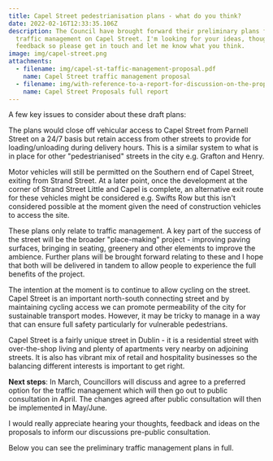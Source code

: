 ```yaml
---
title: Capel Street pedestrianisation plans - what do you think?
date: 2022-02-16T12:33:35.106Z
description: The Council have brought forward their preliminary plans for
  traffic management on Capel Street. I'm looking for your ideas, thoughts and
  feedback so please get in touch and let me know what you think.
image: img/capel-street.png
attachments:
  - filename: img/capel-st-taffic-management-proposal.pdf
    name: Capel Street traffic management proposal
  - filename: img/with-reference-to-a-report-for-discussion-on-the-proposed-traffic-free-capel-street.pdf
    name: Capel Street Proposals full report
---
```

A few key issues to consider about these draft plans:

The plans would close off vehicular access to Capel Street from Parnell Street on a 24/7 basis but retain access from other streets to provide for loading/unloading during delivery hours. This is a similar system to what is in place for other "pedestrianised" streets in the city e.g. Grafton and Henry.

Motor vehicles will still be permitted on the Southern end of Capel Street, exiting from Strand Street. At a later point, once the development at the corner of Strand Street Little and Capel is complete, an alternative exit route for these vehicles might be considered e.g. Swifts Row but this isn't considered possible at the moment given the need of construction vehicles to access the site. 

These plans only relate to traffic management. A key part of the success of the street will be the broader "place-making" project - improving paving surfaces, bringing in seating, greenery and other elements to improve the ambience. Further plans will be brought forward relating to these and I hope that both will be delivered in tandem to allow people to experience the full benefits of the project.

The intention at the moment is to continue to allow cycling on the street. Capel Street is an important north-south connecting street and by maintaining cycling access we can promote permeability of the city for sustainable transport modes. However, it may be tricky to manage in a way that can ensure full safety particularly for vulnerable pedestrians. 

Capel Street is a fairly unique street in Dublin - it is a residential street with over-the-shop living and plenty of apartments very nearby on adjoining streets. It is also has vibrant mix of retail and hospitality businesses so the balancing different interests is important to get right. 

**Next steps**: In March, Councillors will discuss and agree to a preferred option for the traffic management which will then go out to public consultation in April. The changes agreed after public consultation will then be implemented in May/June. 

I would really appreciate hearing your thoughts, feedback and ideas on the proposals to inform our discussions pre-public consultation. 

Below you can see the preliminary traffic management plans in full.
